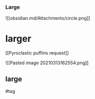 ### Large
![[obsidian.md/Attachments/circle.png]]
# larger
[[Pyroclastic puffins request]]

![[Pasted image 20210313162554.png]]
## large

#tag
